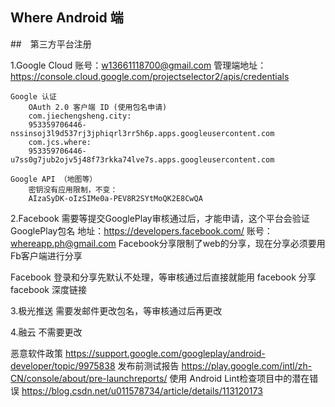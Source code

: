 ## Where Android 端

##　第三方平台注册

1.Google Cloud
  账号：w13661118700@gmail.com
  管理端地址：https://console.cloud.google.com/projectselector2/apis/credentials

    Google 认证
        OAuth 2.0 客户端 ID (使用包名申请)
        com.jiechengsheng.city:  
        953359706446-nssinsoj3l9d537rj3jphiqrl3rr5h6p.apps.googleusercontent.com
        com.jcs.where:
        953359706446-u7ss0g7jub2ojv5j48f73rkka74lve7s.apps.googleusercontent.com
    
    Google API （地图等） 
        密钥没有应用限制，不变：
        AIzaSyDK-oIzSIMe0a-PEV8R2SYtMoQK2E8CwQA

2.Facebook
  需要等提交GooglePlay审核通过后，才能申请，这个平台会验证GooglePlay包名
  地址：https://developers.facebook.com/
  账号：whereapp.ph@gmail.com
  Facebook分享限制了web的分享，现在分享必须要用Fb客户端进行分享

  Facebook 登录和分享先默认不处理，等审核通过后直接就能用
  facebook 分享
  facebook 深度链接

3.极光推送
  需要发邮件更改包名，等审核通过后再更改
    
4.融云
  不需要更改


恶意软件政策
https://support.google.com/googleplay/android-developer/topic/9975838
发布前测试报告
https://play.google.com/intl/zh-CN/console/about/pre-launchreports/
使用 Android Lint检查项目中的潜在错误
https://blog.csdn.net/u011578734/article/details/113120173
